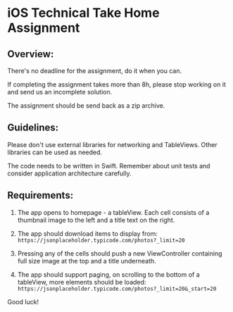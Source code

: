 
iOS Technical Take Home Assignment
==================================


Overview: 
---------

There's no deadline for the assignment, do it when you can. 

If completing the assignment takes more than 8h, please stop working on it and send us an incomplete solution. 

The assignment should be send back as a zip archive. 


Guidelines: 
-----------

Please don't use external libraries for networking and TableViews. Other libraries can be used as needed. 

The code needs to be written in Swift. Remember about unit tests and consider application architecture carefully. 


Requirements: 
-------------

1. The app opens to homepage - a tableView. Each cell consists of a thumbnail image to the left and a title text on the right. 

2. The app should download items to display from: 
`https://jsonplaceholder.typicode.com/photos?_limit=20`

3. Pressing any of the cells should push a new ViewController containing full size image at the top and a title underneath. 

4. The app should support paging, on scrolling to the bottom of a tableView, more elements should be loaded: 
`https://jsonplaceholder.typicode.com/photos?_limit=20&_start=20`

Good luck! 
